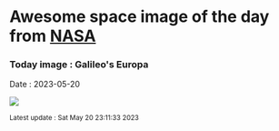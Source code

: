 
# Awesome space image of the day from [NASA](https://api.nasa.gov/)

### Today image : Galileo's Europa
Date : 2023-05-20

![](https://apod.nasa.gov/apod/image/2305/PIA19048europa1024.jpg)

<small>Latest update : Sat May 20 23:11:33 2023</small>
        